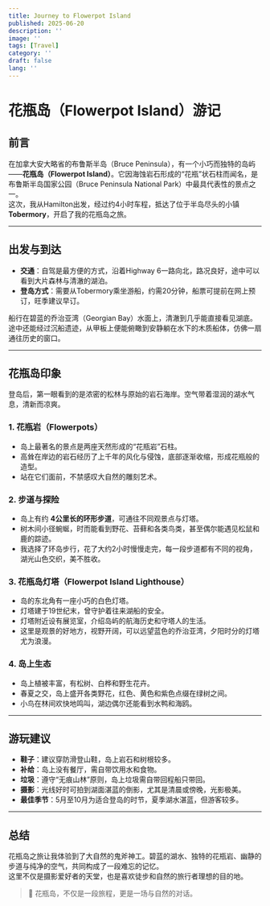 ```yaml
---
title: Journey to Flowerpot Island
published: 2025-06-20
description: ''
image: ''
tags: [Travel]
category: ''
draft: false 
lang: ''
---
```

# 花瓶岛（Flowerpot Island）游记

## 前言
在加拿大安大略省的布鲁斯半岛（Bruce Peninsula），有一个小巧而独特的岛屿——**花瓶岛（Flowerpot Island）**。它因海蚀岩石形成的“花瓶”状石柱而闻名，是布鲁斯半岛国家公园（Bruce Peninsula National Park）中最具代表性的景点之一。  
这次，我从Hamilton出发，经过约4小时车程，抵达了位于半岛尽头的小镇 **Tobermory**，开启了我的花瓶岛之旅。

---

## 出发与到达
- **交通**：自驾是最方便的方式，沿着Highway 6一路向北，路况良好，途中可以看到大片森林与清澈的湖泊。  
- **登岛方式**：需要从Tobermory乘坐游船，约需20分钟，船票可提前在网上预订，旺季建议早订。  

船行在碧蓝的乔治亚湾（Georgian Bay）水面上，清澈到几乎能直接看见湖底。途中还能经过沉船遗迹，从甲板上便能俯瞰到安静躺在水下的木质船体，仿佛一扇通往历史的窗口。  

<!-- ![航程风光](image/flowerpot_boat.jpg) -->

---

## 花瓶岛印象
登岛后，第一眼看到的是浓密的松林与原始的岩石海岸。空气带着湿润的湖水气息，清新而凉爽。

### 1. 花瓶岩（Flowerpots）
- 岛上最著名的景点是两座天然形成的“花瓶岩”石柱。  
- 高耸在岸边的岩石经历了上千年的风化与侵蚀，底部逐渐收缩，形成花瓶般的造型。  
- 站在它们面前，不禁感叹大自然的雕刻艺术。  

<!-- ![花瓶岩](image/flowerpot_rocks.jpg) -->

### 2. 步道与探险
- 岛上有约 **4公里长的环形步道**，可通往不同观景点与灯塔。  
- 树木间小径蜿蜒，时而能看到野花、苔藓和各类鸟类，甚至偶尔能遇见松鼠和鹿的踪迹。  
- 我选择了环岛步行，花了大约2小时慢慢走完，每一段步道都有不同的视角，湖光山色交织，美不胜收。  

<!-- ![步道风景](image/flowerpot_trail.jpg) -->

### 3. 花瓶岛灯塔（Flowerpot Island Lighthouse）
- 岛的东北角有一座小巧的白色灯塔。  
- 灯塔建于19世纪末，曾守护着往来湖船的安全。  
- 灯塔附近设有展览室，介绍岛屿的航海历史和守塔人的生活。  
- 这里是观景的好地方，视野开阔，可以远望蓝色的乔治亚湾，夕阳时分的灯塔尤为浪漫。  

<!-- ![花瓶岛灯塔](image/flowerpot_lighthouse.jpg) -->

### 4. 岛上生态
- 岛上植被丰富，有松树、白桦和野生花卉。  
- 春夏之交，岛上盛开各类野花，红色、黄色和紫色点缀在绿树之间。  
- 小鸟在林间欢快地鸣叫，湖边偶尔还能看到水鸭和海鸥。  

<!-- ![岛上生态](image/flowerpot_nature.jpg) -->

---

## 游玩建议
- **鞋子**：建议穿防滑登山鞋，岛上岩石和树根较多。  
- **补给**：岛上没有餐厅，需自带饮用水和食物。  
- **垃圾**：遵守“无痕山林”原则，岛上垃圾需自带回程船只带回。  
- **摄影**：光线好时可拍到湖面湛蓝的倒影，尤其是清晨或傍晚，光影极美。  
- **最佳季节**：5月至10月为适合登岛的时节，夏季湖水湛蓝，但游客较多。  

---

## 总结
花瓶岛之旅让我体验到了大自然的鬼斧神工。碧蓝的湖水、独特的花瓶岩、幽静的步道与纯净的空气，共同构成了一段难忘的记忆。  
这里不仅是摄影爱好者的天堂，也是喜欢徒步和自然的旅行者理想的目的地。  

> 🌊 花瓶岛，不仅是一段旅程，更是一场与自然的对话。

<!-- ![全景回眸](image/flowerpot_overview.jpg) -->
